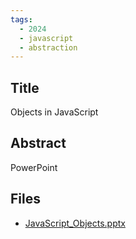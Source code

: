 ```yaml
---
tags:
  - 2024
  - javascript
  - abstraction
---
```


## Title

Objects in JavaScript

## Abstract

PowerPoint

## Files

*   [JavaScript\_Objects.pptx](https://www.russellgordon.ca/acse/cemc-cse-resources/resources/Muhammad_Khurram/JavaScript_Objects.pptx)
